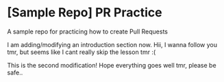 # [Sample Repo] PR Practice
A sample repo for practicing how to create Pull Requests

I am adding/modifying an introduction section now. Hii, I wanna follow you tmr,
but seems like I cant really skip the lesson tmr :(

This is the second modification! Hope everything goes well tmr, please be safe..
